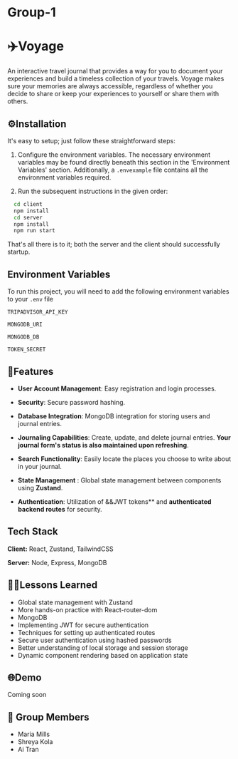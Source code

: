 # Group-1

# ✈️Voyage

An interactive travel journal that provides a way for you to document your experiences and build a timeless collection of your travels. Voyage makes sure your memories are always accessible, regardless of whether you decide to share or keep your experiences to yourself or share them with others.


## ⚙️Installation

It's easy to setup; just follow these straightforward steps:

1. Configure the environment variables. The necessary environment variables may be found directly beneath this section in the 'Environment Variables' section.
   Additionally, a `.envexample` file contains all the environment variables required.

2. Run the subsequent instructions in the given order:
```bash
  cd client
  npm install
  cd server
  npm install
  npm run start
```
That's all there is to it; both the server and the client should successfully startup.

## Environment Variables

To run this project, you will need to add the following environment variables to your `.env` file

`TRIPADVISOR_API_KEY`

`MONGODB_URI`

`MONGODB_DB`

`TOKEN_SECRET`


## 🎯Features

- **User Account Management**: Easy registration and login processes.

- **Security**: Secure password hashing.

- **Database Integration**: MongoDB integration for storing users and journal entries.

- **Journaling Capabilities**: Create, update, and delete journal entries. **Your journal form's status is also maintained upon refreshing**.

- **Search Functionality**: Easily locate the places you choose to write about in your journal.

- **State Management** : Global state management between components using **Zustand**.

- **Authentication**: Utilization of &&JWT tokens** and **authenticated backend routes** for security.

## Tech Stack

**Client:** React, Zustand, TailwindCSS

**Server:** Node, Express, MongoDB


## 🧑‍🏫Lessons Learned
- Global state management with Zustand
- More hands-on practice with React-router-dom
- MongoDB
- Implementing JWT for secure authentication
- Techniques for setting up authenticated routes
- Secure user authentication using hashed passwords
- Better understanding of local storage and session storage
- Dynamic component rendering based on application state


## 🌐Demo

Coming soon

## 👤 Group Members

- Maria Mills
- Shreya Kola
- Ai Tran


